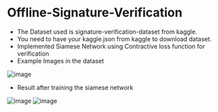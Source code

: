 # Offline-Signature-Verification

* The Dataset used is signature-verification-dataset from kaggle.
* You need to have your kaggle.json from kaggle to download dataset.
* Implemented Siamese Network using Contractive loss function for verification
* Example Images in the dataset       

![image](https://github.com/ashrith-25/Offline-Signature-Verification/assets/99070646/c694d5c5-54c0-49a2-8816-83c55ee8ad8f)
* Result after training the siamese network

![image](https://github.com/ashrith-25/Offline-Signature-Verification/assets/99070646/122bb4f3-dad2-4b2f-8ed5-426566d4ed56)
![image](https://github.com/ashrith-25/Offline-Signature-Verification/assets/99070646/b61d2d8a-069e-4377-8d96-add2db71471d)



